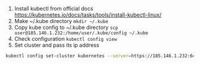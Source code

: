1. Install kubectl from official docs https://kubernetes.io/docs/tasks/tools/install-kubectl-linux/
2. Make ~/.kube directory
   `mkdir ~/.kube`
3. Copy kube config to ~/.kube directory
   `scp user@185.146.1.232:/home/user/.kube/config ~/.kube`
4. Check configuration
   `kubectl config view`
5. Set cluster and pass its ip address
``` bash
kubectl config set-cluster kubernetes --server=https://185.146.1.232:6443
```